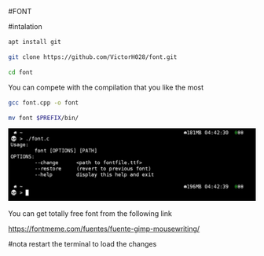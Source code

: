 #FONT


#intalation
```bash
apt install git 
```
```bash
git clone https://github.com/VictorH028/font.git 
```
```bash
cd font
```
You can compete with the compilation that you like the most

```bash
gcc font.cpp -o font
```
```bash
mv font $PREFIX/bin/
```
![help menu preview](./img/font_img.jpg)


You can get totally free font from the following link

https://fontmeme.com/fuentes/fuente-gimp-mousewriting/

#nota 
restart the terminal to load the changes
